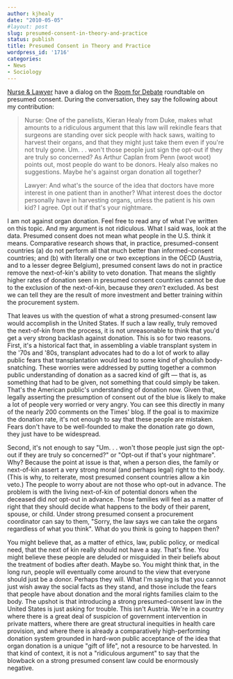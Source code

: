 ```yaml
---
author: kjhealy
date: "2010-05-05"
#layout: post
slug: presumed-consent-in-theory-and-practice
status: publish
title: Presumed Consent in Theory and Practice
wordpress_id: '1716'
categories:
- News
- Sociology
---
```


[Nurse & Lawyer](http://nurseandlawyer.wordpress.com/2010/05/03/new-yorks-experiment-with-opt-out-organ-donation/) have a dialog on the [Room for Debate](http://roomfordebate.blogs.nytimes.com/2010/05/02/should-laws-encourage-organ-donation/) roundtable on presumed consent. During the conversation, they say the following about my contribution:

> Nurse: One of the panelists, Kieran Healy from Duke, makes what amounts to a ridiculous argument that this law will rekindle fears that surgeons are standing over sick people with hack saws, waiting to harvest their organs, and that they might just take them even if you're not truly gone. Um. . . won't those people just sign the opt-out if they are truly so concerned? As Arthur Caplan from Penn (woot woot) points out, most people do want to be donors. Healy also makes no suggestions. Maybe he's against organ donation all together?
>
> Lawyer: And what's the source of the idea that doctors have more interest in one patient than in another? What interest does the doctor personally have in harvesting organs, unless the patient is his own kid? I agree. Opt out if that's your nightmare.

I am not against organ donation. Feel free to read any of what I've written on this topic. And my argument is not ridiculous. What I said was, look at the data. Presumed consent does not mean what people in the U.S. think it means. Comparative research shows that, in practice, presumed-consent countries (a) do not perform all that much better than informed-consent countries; and (b) with literally one or two exceptions in the OECD (Austria, and to a lesser degree Belgium), presumed consent laws do not in practice remove the next-of-kin's ability to veto donation. That means the slightly higher rates of donation seen in presumed consent countries cannot be due to the exclusion of the next-of-kin, because they *aren't* excluded. As best we can tell they are the result of more investment and better training within the procurement system.

That leaves us with the question of what a strong presumed-consent law would accomplish in the United States. If such a law really, truly removed the next-of-kin from the process, it is not unreasonable to think that you'd get a very strong backlash against donation. This is so for two reasons. First, it's a historical fact that, in assembling a viable transplant system in the '70s and '80s, transplant advocates had to do a lot of work to allay public fears that transplantation would lead to some kind of ghoulish body-snatching. These worries were addressed by putting together a common public understanding of donation as a sacred kind of gift — that is, as something that had to be given, not something that could simply be taken. That's the American public's understanding of donation now. Given that, legally asserting the presumption of consent out of the blue is likely to make a lot of people very worried or very angry. You can see this directly in many of the nearly 200 comments on the Times' blog. If the goal is to maximize the donation rate, it's not enough to say that these people are mistaken. Fears don't have to be well-founded to make the donation rate go down, they just have to be widespread.

Second, it's not enough to say "Um. . . won't those people just sign the opt-out if they are truly so concerned?" or "Opt-out if that's your nightmare". Why? Because the point at issue is that, when a person dies, the family or next-of-kin assert a very strong moral (and perhaps legal) right to the body. (This is why, to reiterate, most presumed consent countries allow a kin veto.) The people to worry about are not those who opt-out in advance. The problem is with the living next-of-kin of potential donors when the deceased did *not* opt-out in advance. Those families will feel as a matter of right that they should decide what happens to the body of their parent, spouse, or child. Under strong presumed consent a procurement coordinator can say to them, "Sorry, the law says we can take the organs regardless of what you think". What do you think is going to happen then?

You might believe that, as a matter of ethics, law, public policy, or medical need, that the next of kin really should not have a say. That's fine. You might believe these people are deluded or misguided in their beliefs about the treatment of bodies after death. Maybe so. You might think that, in the long run, people will eventually come around to the view that everyone should just be a donor. Perhaps they will. What I'm saying is that you cannot just wish away the social facts as they stand, and those include the fears that people have about donation and the moral rights families claim to the body. The upshot is that introducing a strong presumed-consent law in the United States is just asking for trouble. This isn't Austria. We're in a country where there is a great deal of suspicion of government intervention in private matters, where there are great structural inequities in health care provision, and where there is already a comparatively high-performing donation system grounded in hard-won public acceptance of the idea that organ donation is a unique "gift of life", not a resource to be harvested. In that kind of context, it is not a "ridiculous argument" to say that the blowback on a strong presumed consent law could be enormously negative.
